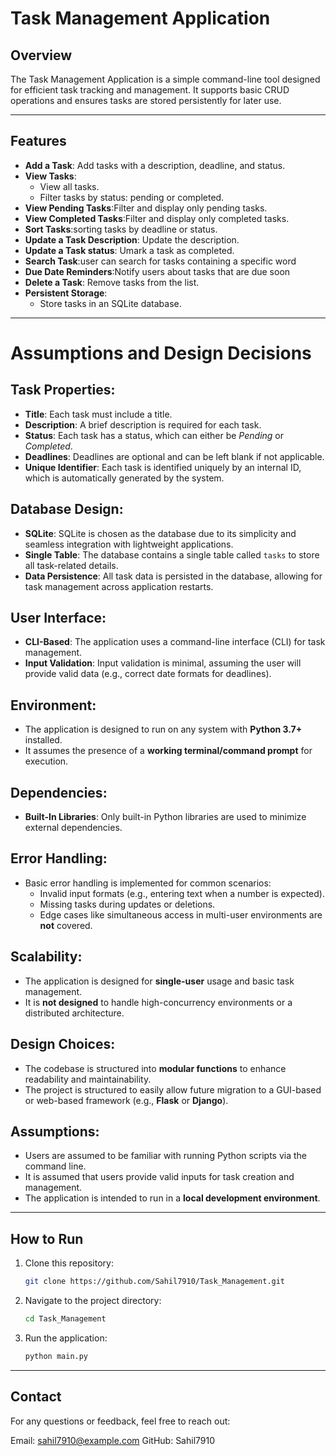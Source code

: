 # Task Management Application

## Overview
The Task Management Application is a simple command-line tool designed for efficient task tracking and management. It supports basic CRUD operations and ensures tasks are stored persistently for later use.

---

## Features
- **Add a Task**: Add tasks with a description, deadline, and status.
- **View Tasks**:
  - View all tasks.
  - Filter tasks by status: pending or completed.
- **View Pending Tasks**:Filter and display only pending tasks.
-	**View Completed Tasks**:Filter and display only completed tasks.
-	**Sort Tasks**:sorting tasks by deadline or status. 
- **Update a Task Description**: Update the description.
- **Update a Task status**: Umark a task as completed.
- **Search Task**:user can search for tasks containing a specific word
- **Due Date Reminders**:Notify users about tasks that are due soon
- **Delete a Task**: Remove tasks from the list.
- **Persistent Storage**:
  - Store tasks in an SQLite database.

---
# Assumptions and Design Decisions

## Task Properties:
- **Title**: Each task must include a title.
- **Description**: A brief description is required for each task.
- **Status**: Each task has a status, which can either be *Pending* or *Completed*.
- **Deadlines**: Deadlines are optional and can be left blank if not applicable.
- **Unique Identifier**: Each task is identified uniquely by an internal ID, which is automatically generated by the system.

## Database Design:
- **SQLite**: SQLite is chosen as the database due to its simplicity and seamless integration with lightweight applications.
- **Single Table**: The database contains a single table called `tasks` to store all task-related details.
- **Data Persistence**: All task data is persisted in the database, allowing for task management across application restarts.

## User Interface:
- **CLI-Based**: The application uses a command-line interface (CLI) for task management.
- **Input Validation**: Input validation is minimal, assuming the user will provide valid data (e.g., correct date formats for deadlines).

## Environment:
- The application is designed to run on any system with **Python 3.7+** installed.
- It assumes the presence of a **working terminal/command prompt** for execution.

## Dependencies:
- **Built-In Libraries**: Only built-in Python libraries are used to minimize external dependencies.

## Error Handling:
- Basic error handling is implemented for common scenarios:
  - Invalid input formats (e.g., entering text when a number is expected).
  - Missing tasks during updates or deletions.
  - Edge cases like simultaneous access in multi-user environments are **not** covered.

## Scalability:
- The application is designed for **single-user** usage and basic task management.
- It is **not designed** to handle high-concurrency environments or a distributed architecture.

## Design Choices:
- The codebase is structured into **modular functions** to enhance readability and maintainability.
- The project is structured to easily allow future migration to a GUI-based or web-based framework (e.g., **Flask** or **Django**).

## Assumptions:
- Users are assumed to be familiar with running Python scripts via the command line.
- It is assumed that users provide valid inputs for task creation and management.
- The application is intended to run in a **local development environment**.

---

## How to Run
1. Clone this repository:
   ```bash
   git clone https://github.com/Sahil7910/Task_Management.git
2. Navigate to the project directory:
   ```bash
   cd Task_Management
4. Run the application:
   ```bash
   python main.py
---
## Contact
For any questions or feedback, feel free to reach out:

Email: sahil7910@example.com
GitHub: Sahil7910



